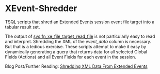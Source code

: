 # XEvent-Shredder
TSQL scripts that shred an Extended Events session event file target into a tabular result set.

The output of <a href="https://docs.microsoft.com/en-us/sql/relational-databases/system-functions/sys-fn-xe-file-target-read-file-transact-sql">sys.fn_xe_file_target_read_file</a> is not particularly easy to read and interpret. Shredding the XML of the <i>event_data</i> column is necessary. But that is a tedious exercise. These scripts attempt to make it easy by dynamically generating a query that returns data for all selected Global Fields (Actions) and all Event Fields for each event in the session.

Blog Post/Further Reading: <a target="_blank" href="https://itsalljustelectrons.blogspot.com/2019/02/shredding-xml-data-from-extended-events.html">Shredding XML Data From Extended Events</a>
